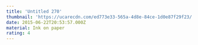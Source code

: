 ```yaml
---
title: 'Untitled 270'
thumbnail: 'https://ucarecdn.com/ed773e33-565a-4d8e-84ce-1d0e87f29f23/'
date: 2015-06-22T20:53:57.000Z
material: Ink on paper
rating: 4
---
```

